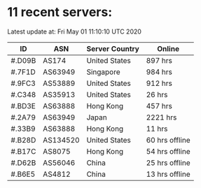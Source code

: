 # 11 recent servers:

Latest update at: Fri May 01 11:10:10 UTC 2020

| ID | ASN | Server Country | Online |
| -- | --- | -------------- | ------ |
| #.D09B | AS174 | United States | 897 hrs |
| #.7F1D | AS63949 | Singapore | 984 hrs |
| #.9FC3 | AS53889 | United States | 912 hrs |
| #.C348 | AS35913 | United States | 26 hrs |
| #.BD3E | AS63888 | Hong Kong | 457 hrs |
| #.2A79 | AS63949 | Japan | 2221 hrs |
| #.33B9 | AS63888 | Hong Kong | 11 hrs |
| #.B28D | AS134520 | United States | 60 hrs offline |
| #.B17C | AS8075 | Hong Kong | 54 hrs offline |
| #.D62B | AS56046 | China | 25 hrs offline |
| #.B6E5 | AS4812 | China | 13 hrs offline |

